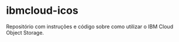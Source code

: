 # ibmcloud-icos
Repositório com instruções e código sobre como utilizar o IBM Cloud Object Storage.
